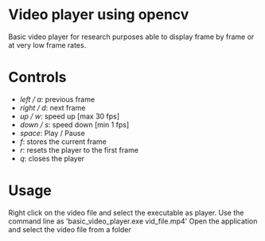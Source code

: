 # Video player using opencv
Basic video player for research purposes able to display frame by frame or at very low frame rates.
# Controls
- *left / a*: previous frame
- *right / d*: next frame
- *up / w*: speed up [max 30 fps]
- *down / s*: speed down [min 1 fps]
- *space*: Play / Pause
- *f*: stores the current frame
- *r*: resets the player to the first frame
- *q*: closes the player
# Usage
Right click on the video file and select the executable as player. 
Use the command line as 'basic_video_player.exe vid_file.mp4'
Open the application and select the video file from a folder